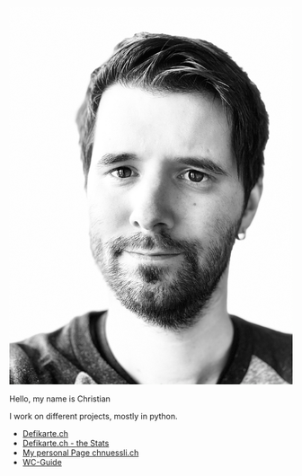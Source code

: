 <!--
**chnuessli/chnuessli** is a ✨ _special_ ✨ repository because its `README.md` (this file) appears on your GitHub profile.

-->
![Me.png](https://github.com/chnuessli/chnuessli.ch/blob/main/assets/img/me.jpg)

Hello, my name is Christian

I work on different projects, mostly in python.

- [Defikarte.ch](https://defikarte.ch)
- [Defikarte.ch - the Stats](https://stats.defikarte.ch)
- [My personal Page chnuessli.ch](https://chnuessli.ch/)
- [WC-Guide](https://wc-guide.com)
